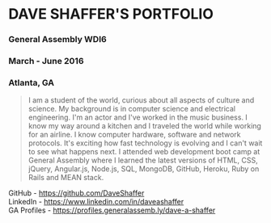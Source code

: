 # DAVE SHAFFER'S PORTFOLIO

### General Assembly WDI6
### March - June 2016
### Atlanta, GA

> I am a student of the world, curious about all aspects of culture and science.  My background is in computer science and electrical engineering.  I'm an actor and I've worked in the music business.  I know my way around a kitchen and I traveled the world while working for an airline.  I know computer hardware, software and network protocols.  It's exciting how fast technology is evolving and I can't wait to see what happens next.  I attended web development boot camp at General Assembly where I learned the latest versions of HTML, CSS, jQuery, Angular.js, Node.js, SQL, MongoDB, GitHub, Heroku, Ruby on Rails and MEAN stack.

GitHub - https://github.com/DaveShaffer<br>
LinkedIn - https://www.linkedin.com/in/daveashaffer<br>
GA Profiles - https://profiles.generalassemb.ly/dave-a-shaffer
